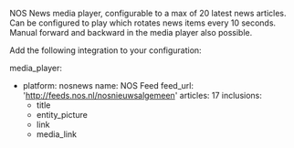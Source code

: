 NOS News media player, configurable to a max of 20 latest news articles.
Can be configured to play which rotates news items every 10 seconds.
Manual forward and backward in the media player also possible.

Add the following integration to your configuration:

media_player:
  - platform: nosnews
    name: NOS Feed
    feed_url: 'http://feeds.nos.nl/nosnieuwsalgemeen'
    articles: 17
    inclusions:
      - title
      - entity_picture
      - link
      - media_link


